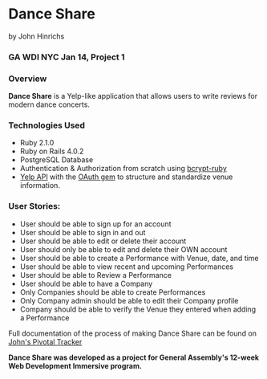 # Dance Share
by John Hinrichs

### GA WDI NYC Jan 14, Project 1

### Overview

**Dance Share** is a Yelp-like application that allows users to write reviews for modern dance concerts. 

### Technologies Used

* Ruby 2.1.0
* Ruby on Rails 4.0.2
* PostgreSQL Database
* Authentication & Authorization from scratch using [bcrypt-ruby](http://bcrypt-ruby.rubyforge.org/)
* [Yelp API](http://www.yelp.com/developers/getting_started) with the [OAuth gem](http://oauth.rubyforge.org/) to structure and standardize venue information.

### User Stories:

* User should be able to sign up for an account
* User should be able to sign in and out
* User should be able to edit or delete their account
* User should only be able to edit and delete their OWN account
* User should be able to create a Performance with Venue, date, and time
* User should be able to view recent and upcoming Performances
* User should be able to Review a Performance
* User should be able to have a Company
* Only Companies should be able to create Performances
* Only Company admin should be able to edit their Company profile
* Company should be able to verify the Venue they entered when adding a Performance

Full documentation of the process of making Dance Share can be found on [John's Pivotal Tracker](https://www.pivotaltracker.com/s/projects/1015682)


**Dance Share was developed as a project for General Assembly's 12-week Web Development Immersive program.**